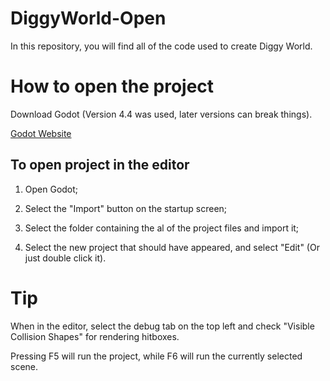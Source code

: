# DiggyWorld-Open
In this repository, you will find all of the code used to create Diggy World.

# How to open the project

Download Godot (Version 4.4 was used, later versions can break things).

[Godot Website](https://godotengine.org/)

## To open project in the editor

1. Open Godot;

2. Select the "Import" button on the startup screen;

3. Select the folder containing the al of the project files and import it;

4. Select the new project that should have appeared, and select "Edit" (Or just double click it).

# Tip

When in the editor, select the debug tab on the top left and check "Visible Collision Shapes" for rendering hitboxes.

Pressing F5 will run the project, while F6 will run the currently selected scene.
